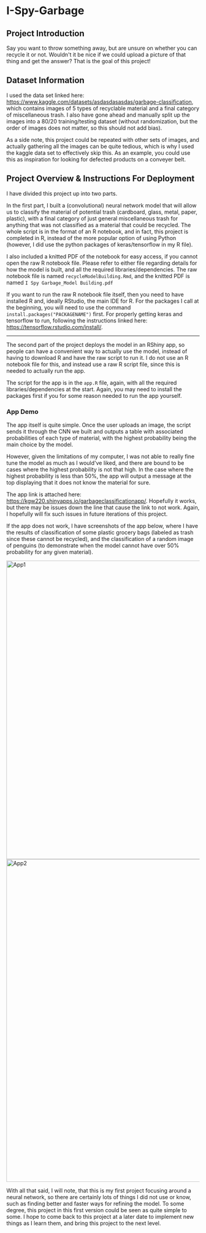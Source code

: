 # I-Spy-Garbage

## Project Introduction
Say you want to throw something away, but are unsure on whether you can recycle it or not. Wouldn't it be nice if we could upload a picture of that thing and get the answer? That is the goal of this project!

## Dataset Information
I used the data set linked here: https://www.kaggle.com/datasets/asdasdasasdas/garbage-classification, which contains images of 5 types of recyclable material and a final category of miscellaneous trash. I also have gone ahead and manually split up the images into a 80/20 training/testing dataset (without randomization, but the order of images does not matter, so this should not add bias).

As a side note, this project could be repeated with other sets of images, and actually gathering all the images can be quite tedious, which is why I used the kaggle data set to effectively skip this. As an example, you could use this as inspiration for looking for defected products on a conveyer belt.

## Project Overview & Instructions For Deployment
I have divided this project up into two parts.

In the first part, I built a (convolutional) neural network model that will allow us to classify the material of potential trash (cardboard, glass, metal, paper, plastic), with a final category of just general miscellaneous trash for anything that was not classified as a material that could be recycled. The whole script is in the format of an R notebook, and in fact, this project is completed in R, instead of the more popular option of using Python (however, I did use the python packages of keras/tensorflow in my R file). 

I also included a knitted PDF of the notebook for easy access, if you cannot open the raw R notebook file. Please refer to either file regarding details for how the model is built, and all the required libraries/dependencies. The raw notebook file is named `recycleModelBuilding.Rmd`, and the knitted PDF is named `I Spy Garbage_Model Building.pdf`

If you want to run the raw R notebook file itself, then you need to have installed R and, ideally RStudio, the main IDE for R. For the packages I call at the beginning, you will need to use the command `install.packages("PACKAGENAME")` first. For properly getting keras and tensorflow to run, following the instructions linked here: https://tensorflow.rstudio.com/install/. 

------------------------------------------------------------------------------------------------------------------------------------------------------------------------------

The second part of the project deploys the model in an RShiny app, so people can have a convenient way to actually use the model, instead of having to download R and have the raw script to run it. I do not use an R notebook file for this, and instead use a raw R script file, since this is needed to actually run the app.

The script for the app is in the `app.R` file, again, with all the required libraries/dependencies at the start. Again, you may need to install the packages first if you for some reason needed to run the app yourself. 

### App Demo
The app itself is quite simple. Once the user uploads an image, the script sends it through the CNN we built and outputs a table with associated probabilities of each type of material, with the highest probability being the main choice by the model. 

However, given the limitations of my computer, I was not able to really fine tune the model as much as I would've liked, and there are bound to be cases where the highest probability is not that high. In the case where the highest probability is less than 50%, the app will output a message at the top displaying that it does not know the material for sure. 

The app link is attached here: https://kgw220.shinyapps.io/garbageclassificationapp/. Hopefully it works, but there may be issues down the line that cause the link to not work. Again, I hopefully will fix such issues in future iterations of this project.

If the app does not work, I have screenshots of the app below, where I have the results of classification of some plastic grocery bags (labeled as trash since these cannot be recycled), and the classification of a random image of penguins (to demonstrate when the model cannot have over 50% probability for any given material).

<img width="778" alt="App1" src="https://github.com/user-attachments/assets/0d677070-159c-4a2d-849f-b853586a4385">

<img width="841" alt="App2" src="https://github.com/user-attachments/assets/b79e98b0-79a7-409b-8fd1-24d1255d4c24">


With all that said, I will note, that this is my first project focusing around a neural network, so there are certainly lots of things I did not use or know, such as finding better and faster ways for refining the model. To some degree, this project in this first version could be seen as quite simple to some. I hope to come back to this project at a later date to implement new things as I learn them, and bring this project to the next level.
